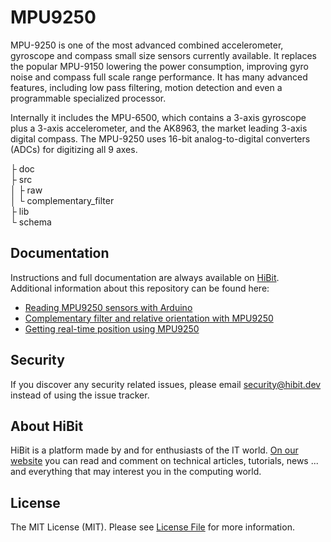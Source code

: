 # MPU9250
MPU-9250 is one of the most advanced combined accelerometer, gyroscope and compass small size sensors currently available. It replaces the popular MPU-9150 lowering the power consumption, improving gyro noise and compass full scale range performance. It has many advanced features, including low pass filtering, motion detection and even a programmable specialized processor.

Internally it includes the MPU-6500, which contains a 3-axis gyroscope plus a 3-axis accelerometer, and the AK8963, the market leading 3-axis digital compass. The MPU-9250 uses 16-bit analog-to-digital converters (ADCs) for digitizing all 9 axes.

├ doc  
├ src  
│  ├ raw  
│  └ complementary_filter  
├ lib  
└ schema

## Documentation
Instructions and full documentation are always available on [HiBit](https://www.hibit.dev).  
Additional information about this repository can be found here:
- [Reading MPU9250 sensors with Arduino](https://www.hibit.dev/posts/36/reading-mpu9250-sensors-with-arduino)
- [Complementary filter and relative orientation with MPU9250](https://www.hibit.dev/posts/67/complementary-filter-and-relative-orientation-with-mpu9250)
- [Getting real-time position using MPU9250](https://www.hibit.dev/posts/73/getting-real-time-position-using-mpu9250)

## Security
If you discover any security related issues, please email security@hibit.dev instead of using the issue tracker.

## About HiBit
HiBit is a platform made by and for enthusiasts of the IT world. [On our website](https://www.hibit.dev) you can read and comment on technical articles, tutorials, news ... and everything that may interest you in the computing world.

## License
The MIT License (MIT). Please see [License File](LICENSE) for more information.

